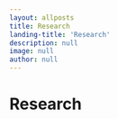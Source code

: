 ```yaml
---
layout: allposts
title: Research
landing-title: 'Research'
description: null
image: null
author: null
---
```


<h1>Research</h1>

